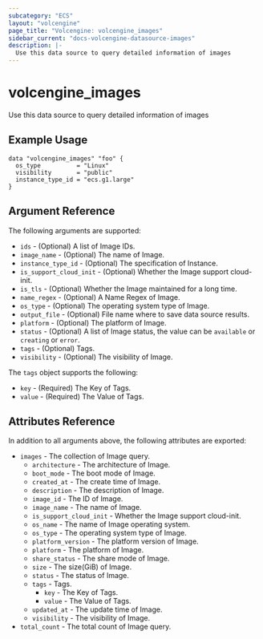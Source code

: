 ```yaml
---
subcategory: "ECS"
layout: "volcengine"
page_title: "Volcengine: volcengine_images"
sidebar_current: "docs-volcengine-datasource-images"
description: |-
  Use this data source to query detailed information of images
---
```

# volcengine_images
Use this data source to query detailed information of images
## Example Usage
```hcl
data "volcengine_images" "foo" {
  os_type          = "Linux"
  visibility       = "public"
  instance_type_id = "ecs.g1.large"
}
```
## Argument Reference
The following arguments are supported:
* `ids` - (Optional) A list of Image IDs.
* `image_name` - (Optional) The name of Image.
* `instance_type_id` - (Optional) The specification of  Instance.
* `is_support_cloud_init` - (Optional) Whether the Image support cloud-init.
* `is_tls` - (Optional) Whether the Image maintained for a long time.
* `name_regex` - (Optional) A Name Regex of Image.
* `os_type` - (Optional) The operating system type of Image.
* `output_file` - (Optional) File name where to save data source results.
* `platform` - (Optional) The platform of Image.
* `status` - (Optional) A list of Image status, the value can be `available` or `creating` or `error`.
* `tags` - (Optional) Tags.
* `visibility` - (Optional) The visibility of Image.

The `tags` object supports the following:

* `key` - (Required) The Key of Tags.
* `value` - (Required) The Value of Tags.

## Attributes Reference
In addition to all arguments above, the following attributes are exported:
* `images` - The collection of Image query.
    * `architecture` - The architecture of Image.
    * `boot_mode` - The boot mode of Image.
    * `created_at` - The create time of Image.
    * `description` - The description of Image.
    * `image_id` - The ID of Image.
    * `image_name` - The name of Image.
    * `is_support_cloud_init` - Whether the Image support cloud-init.
    * `os_name` - The name of Image operating system.
    * `os_type` - The operating system type of Image.
    * `platform_version` - The platform version of Image.
    * `platform` - The platform of Image.
    * `share_status` - The share mode of Image.
    * `size` - The size(GiB) of Image.
    * `status` - The status of Image.
    * `tags` - Tags.
        * `key` - The Key of Tags.
        * `value` - The Value of Tags.
    * `updated_at` - The update time of Image.
    * `visibility` - The visibility of Image.
* `total_count` - The total count of Image query.


